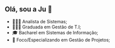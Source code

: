 ## Olá, sou a Ju 👋

- 👩🏽‍💻 Analista de Sistemas;
- 👩🏽‍🎓 Graduada em Gestão de T.I; 
- 🎓 Bacharel em Sistemas de Informação;
- 📖 Foco/Especializando em Gestão de Projetos;
